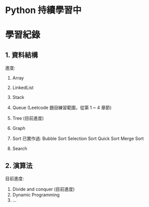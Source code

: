 # Python 持續學習中
# 學習紀錄

## 1. 資料結構

進度:
  1. Array
  2. LinkedList
  3. Stack
  4. Queue (Leetcode 題目練習範圍，從第 1 ~ 4 章節)
  5. Tree (目前進度)
  6. Graph
  7. Sort
        已實作過:
            Bubble Sort
            Selection Sort
            Quick Sort
            Merge Sort

  8. Search


## 2. 演算法

目前進度:
   1. Divide and conquer (目前進度)
   2. Dynamic Programming
   3. ...

